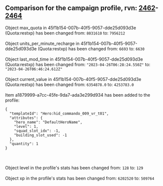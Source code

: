 ## Comparison for the campaign profile, rvn: [2462](https://github.com/PRO100KatYT/FortniteProfileRevisions/tree/main/profiles/campaign/2462%20campaign.json)-[2464](https://github.com/PRO100KatYT/FortniteProfileRevisions/tree/main/profiles/campaign/2464%20campaign.json)

Object max_quota in 45f1b154-007b-40f5-9057-dde25d093d3e (Quota:restxp) has been changed from: `8031610` to: `7956212`
<br><br>
Object units_per_minute_recharge in 45f1b154-007b-40f5-9057-dde25d093d3e (Quota:restxp) has been changed from: `6693` to: `6630`
<br><br>
Object last_mod_time in 45f1b154-007b-40f5-9057-dde25d093d3e (Quota:restxp) has been changed from: `"2023-04-26T06:28:24.550Z"` to: `"2023-04-26T06:46:24.612Z"`
<br><br>
Object current_value in 45f1b154-007b-40f5-9057-dde25d093d3e (Quota:restxp) has been changed from: `6354878.0` to: `4253783.0`
<br><br>
Item a1879999-a7cc-45fe-9da7-ada3e299d934 has been added to the profile:

```
{
  "templateId": "Hero:hid_commando_009_vr_t01",
  "attributes": {
    "hero_name": "DefaultHeroName",
    "level": 1,
    "squad_slot_idx": -1,
    "building_slot_used": -1
  },
  "quantity": 1
}
```

<br><br>
Object level in the profile's stats has been changed from: `128` to: `129`
<br><br>
Object xp in the profile's stats has been changed from: `6202520` to: `509764`
<br><br>
